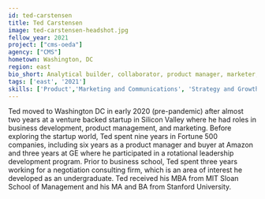 ```yaml
---
id: ted-carstensen
title: Ted Carstensen
image: ted-carstensen-headshot.jpg
fellow_year: 2021
project: ["cms-oeda"]
agency: ["CMS"]
hometown: Washington, DC
region: east
bio_short: Analytical builder, collaborator, product manager, marketer, and lifelong learner.
tags: ['east', '2021']
skills: ['Product','Marketing and Communications', 'Strategy and Growth']
---
```

Ted moved to Washington DC in early 2020 (pre-pandemic) after almost two years at a venture backed startup in Silicon Valley where he had roles in business development, product management, and marketing. Before exploring the startup world, Ted spent nine years in Fortune 500 companies, including six years as a product manager and buyer at Amazon and three years at GE where he participated in a rotational leadership development program. Prior to business school, Ted spent three years working for a negotiation consulting firm, which is an area of interest he developed as an undergraduate. Ted received his MBA from MIT Sloan School of Management and his MA and BA from Stanford University.
